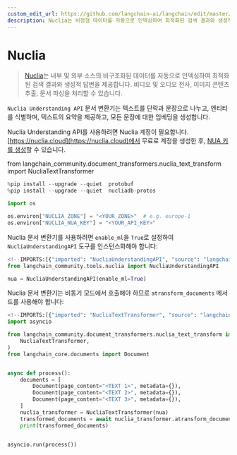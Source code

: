 ```yaml
---
custom_edit_url: https://github.com/langchain-ai/langchain/edit/master/docs/docs/integrations/document_transformers/nuclia_transformer.ipynb
description: Nuclia는 비정형 데이터를 자동으로 인덱싱하여 최적화된 검색 결과와 생성적 답변을 제공합니다. 다양한 데이터 소스를 지원합니다.
---
```


# Nuclia

> [Nuclia](https://nuclia.com)는 내부 및 외부 소스의 비구조화된 데이터를 자동으로 인덱싱하여 최적화된 검색 결과와 생성적 답변을 제공합니다. 비디오 및 오디오 전사, 이미지 콘텐츠 추출, 문서 파싱을 처리할 수 있습니다.

`Nuclia Understanding API` 문서 변환기는 텍스트를 단락과 문장으로 나누고, 엔티티를 식별하며, 텍스트의 요약을 제공하고, 모든 문장에 대한 임베딩을 생성합니다.

Nuclia Understanding API를 사용하려면 Nuclia 계정이 필요합니다. [https://nuclia.cloud](https://nuclia.cloud)에서 무료로 계정을 생성한 후, [NUA 키를 생성](https://docs.nuclia.dev/docs/docs/using/understanding/intro)할 수 있습니다.

from langchain_community.document_transformers.nuclia_text_transform import NucliaTextTransformer

```python
%pip install --upgrade --quiet  protobuf
%pip install --upgrade --quiet  nucliadb-protos
```


```python
import os

os.environ["NUCLIA_ZONE"] = "<YOUR_ZONE>"  # e.g. europe-1
os.environ["NUCLIA_NUA_KEY"] = "<YOUR_API_KEY>"
```


Nuclia 문서 변환기를 사용하려면 `enable_ml`을 `True`로 설정하여 `NucliaUnderstandingAPI` 도구를 인스턴스화해야 합니다:

```python
<!--IMPORTS:[{"imported": "NucliaUnderstandingAPI", "source": "langchain_community.tools.nuclia", "docs": "https://api.python.langchain.com/en/latest/tools/langchain_community.tools.nuclia.tool.NucliaUnderstandingAPI.html", "title": "Nuclia"}]-->
from langchain_community.tools.nuclia import NucliaUnderstandingAPI

nua = NucliaUnderstandingAPI(enable_ml=True)
```


Nuclia 문서 변환기는 비동기 모드에서 호출해야 하므로 `atransform_documents` 메서드를 사용해야 합니다:

```python
<!--IMPORTS:[{"imported": "NucliaTextTransformer", "source": "langchain_community.document_transformers.nuclia_text_transform", "docs": "https://api.python.langchain.com/en/latest/document_transformers/langchain_community.document_transformers.nuclia_text_transform.NucliaTextTransformer.html", "title": "Nuclia"}, {"imported": "Document", "source": "langchain_core.documents", "docs": "https://api.python.langchain.com/en/latest/documents/langchain_core.documents.base.Document.html", "title": "Nuclia"}]-->
import asyncio

from langchain_community.document_transformers.nuclia_text_transform import (
    NucliaTextTransformer,
)
from langchain_core.documents import Document


async def process():
    documents = [
        Document(page_content="<TEXT 1>", metadata={}),
        Document(page_content="<TEXT 2>", metadata={}),
        Document(page_content="<TEXT 3>", metadata={}),
    ]
    nuclia_transformer = NucliaTextTransformer(nua)
    transformed_documents = await nuclia_transformer.atransform_documents(documents)
    print(transformed_documents)


asyncio.run(process())
```